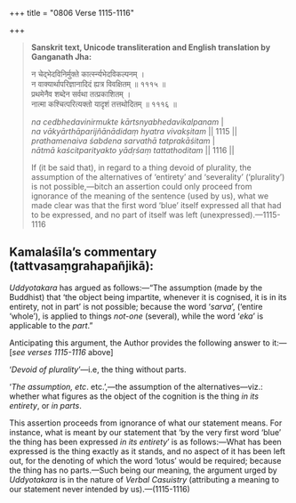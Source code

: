 +++
title = "0806 Verse 1115-1116"

+++
> **Sanskrit text, Unicode transliteration and English translation by Ganganath Jha:** 
>
> न चेद्भेदविनिर्मुक्ते कार्त्स्न्यभेदविकल्पनम् ।  
> न वाक्यार्थापरिज्ञानादिदं ह्यत्र विवक्षितम् ॥ १११५ ॥  
> प्रथमेनैव शब्देन सर्वथा तत्प्रकाशितम् ।  
> नात्मा कश्चित्परित्यक्तो यादृशं तत्तथोदितम् ॥ १११६ ॥ 
>
> *na cedbhedavinirmukte kārtsnyabhedavikalpanam* \|  
> *na vākyārthāparijñānādidaṃ hyatra vivakṣitam* \|\| 1115 \|\|  
> *prathamenaiva śabdena sarvathā tatprakāśitam* \|  
> *nātmā kaścitparityakto yādṛśaṃ tattathoditam* \|\| 1116 \|\| 
>
> If (it be said that), in regard to a thing devoid of plurality, the assumption of the alternatives of ‘entirety’ and ‘severality’ (‘plurality’) is not possible,—bitch an assertion could only proceed from ignorance of the meaning of the sentence (used by us), what we made clear was that the first word ‘blue’ itself expressed all that had to be expressed, and no part of itself was left (unexpressed).—1115-1116



## Kamalaśīla’s commentary (tattvasaṃgrahapañjikā):

*Uddyotakara* has argued as follows:—“The assumption (made by the Buddhist) that ‘the object being impartite, whenever it is cognised, it is in its entirety, not in part’ is not possible; because the word ‘*sarva*’, (‘entire ‘whole’), is applied to things *not-one* (several), while the word ‘*eka*’ is applicable to the *part*.”

Anticipating this argument, the Author provides the following answer to it:—[*see verses 1115-1116* above]

‘*Devoid of plurality*’—i.e, the thing without parts.

‘*The assumption, etc*. etc.’,—the assumption of the alternatives—viz.: whether what figures as the object of the cognition is the thing *in its entirety*, or *in parts*.

This assertion proceeds from ignorance of what our statement means. For instance, what is meant by our statement that ‘by the very first word ‘blue’ the thing has been expressed *in its entirety*’ is as follows:—What has been expressed is the thing exactly as it stands, and no aspect of it has been left out, for the denoting of which the word ‘lotus’ would be required; because the thing has no parts.—Such being our meaning, the argument urged by *Uddyotakara* is in the nature of *Verbal Casuistry* (attributing a meaning to our statement never intended by us).—(1115-1116)


